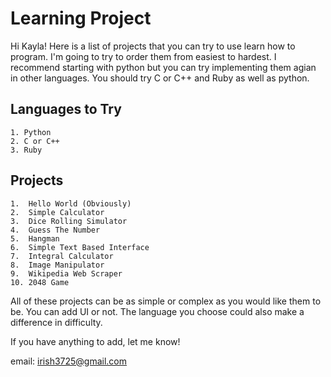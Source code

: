 

# Learning Project

Hi Kayla! Here is a list of projects that you can try to use learn how to program. I'm going to try to order them from easiest to hardest. I recommend starting with python but you can try implementing them agian in other languages. You should try C or C++ and Ruby as well as python.

## Languages to Try

    1. Python
    2. C or C++
    3. Ruby

## Projects

    1.  Hello World (Obviously)
    2.  Simple Calculator
    3.  Dice Rolling Simulator
    4.  Guess The Number
    5.  Hangman
    6.  Simple Text Based Interface
    7.  Integral Calculator
    8.  Image Manipulator
    9.  Wikipedia Web Scraper
    10. 2048 Game

All of these projects can be as simple or complex as you would like them to be. You can add UI or not. The language you choose could also make a difference in difficulty. 

If you have anything to add, let me know!


email: irish3725@gmail.com

